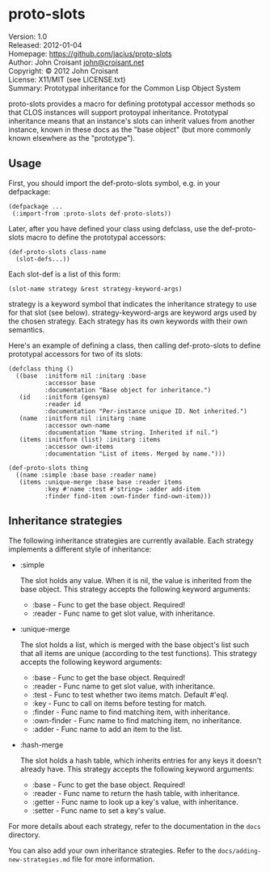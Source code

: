 # proto-slots #

Version:   1.0  
Released:  2012-01-04  
Homepage:  https://github.com/jacius/proto-slots  
Author:    John Croisant <john@croisant.net>  
Copyright: © 2012 John Croisant  
License:   X11/MIT (see LICENSE.txt)  
Summary:   Prototypal inheritance for the Common Lisp Object System  

proto-slots provides a macro for defining prototypal accessor methods
so that CLOS instances will support protoypal inheritance. Prototypal
inheritance means that an instance's slots can inherit values from
another instance, known in these docs as the "base object" (but more
commonly known elsewhere as the "prototype").


## Usage ##

First, you should import the def-proto-slots symbol, e.g. in your
defpackage:

    (defpackage ...
     (:import-from :proto-slots def-proto-slots))

Later, after you have defined your class using defclass, use the
def-proto-slots macro to define the prototypal accessors:
 
    (def-proto-slots class-name
      (slot-defs...))

Each slot-def is a list of this form:

    (slot-name strategy &rest strategy-keyword-args)

strategy is a keyword symbol that indicates the inheritance strategy
to use for that slot (see below). strategy-keyword-args are keyword
args used by the chosen strategy. Each strategy has its own keywords
with their own semantics.

Here's an example of defining a class, then calling def-proto-slots to
define prototypal accessors for two of its slots:

    (defclass thing ()
      ((base  :initform nil :initarg :base
              :accessor base
              :documentation "Base object for inheritance.")
       (id    :initform (gensym)
              :reader id
              :documentation "Per-instance unique ID. Not inherited.")
       (name  :initform nil :initarg :name
              :accessor own-name
              :documentation "Name string. Inherited if nil.")
       (items :initform (list) :initarg :items
              :accessor own-items
              :documentation "List of items. Merged by name.")))

    (def-proto-slots thing
      ((name :simple :base base :reader name)
       (items :unique-merge :base base :reader items
              :key #'name :test #'string= :adder add-item
              :finder find-item :own-finder find-own-item)))


## Inheritance strategies ##

The following inheritance strategies are currently available.
Each strategy implements a different style of inheritance:

* :simple

  The slot holds any value. When it is nil, the value is inherited
  from the base object. This strategy accepts the following keyword
  arguments:

  * :base - Func to get the base object. Required!
  * :reader - Func name to get slot value, with inheritance.

* :unique-merge

  The slot holds a list, which is merged with the base object's list
  such that all items are unique (according to the test functions).
  This strategy accepts the following keyword arguments:

  * :base - Func to get the base object. Required!
  * :reader - Func name to get slot value, with inheritance.
  * :test - Func to test whether two items match. Default #'eql.
  * :key - Func to call on items before testing for match.
  * :finder - Func name to find matching item, with inheritance.
  * :own-finder - Func name to find matching item, no inheritance.
  * :adder - Func name to add an item to the list.

* :hash-merge

  The slot holds a hash table, which inherits entries for any keys it
  doesn't already have. This strategy accepts the following keyword
  arguments:

  * :base - Func to get the base object. Required!
  * :reader - Func name to return the hash table, with inheritance.
  * :getter - Func name to look up a key's value, with inheritance.
  * :setter - Func name to set a key's value.

For more details about each strategy, refer to the documentation in
the `docs` directory.

You can also add your own inheritance strategies. Refer to the
`docs/adding-new-strategies.md` file for more information.
